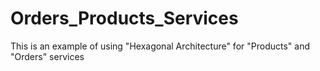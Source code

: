 # Orders_Products_Services
This is an example of using "Hexagonal Architecture" for "Products" and "Orders" services

